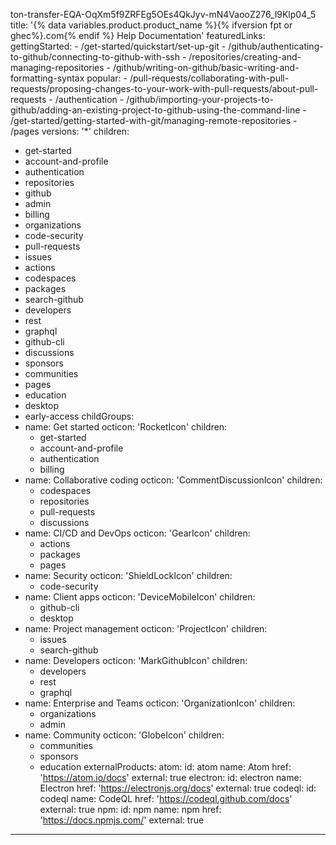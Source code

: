 ton-transfer-EQA-OqXm5f9ZRFEg5OEs4QkJyv-mN4VaooZ276_l9Klp04_5
title: '{% data variables.product.product_name %}{% ifversion fpt or ghec%}.com{% endif %} Help Documentation'
featuredLinks:
  gettingStarted:
    - /get-started/quickstart/set-up-git
    - /github/authenticating-to-github/connecting-to-github-with-ssh
    - /repositories/creating-and-managing-repositories
    - /github/writing-on-github/basic-writing-and-formatting-syntax
  popular:
    - /pull-requests/collaborating-with-pull-requests/proposing-changes-to-your-work-with-pull-requests/about-pull-requests
    - /authentication
    - /github/importing-your-projects-to-github/adding-an-existing-project-to-github-using-the-command-line
    - /get-started/getting-started-with-git/managing-remote-repositories
    - /pages
versions: '*'
children:
  - get-started
  - account-and-profile
  - authentication
  - repositories
  - github
  - admin
  - billing
  - organizations
  - code-security
  - pull-requests
  - issues
  - actions
  - codespaces
  - packages
  - search-github
  - developers
  - rest
  - graphql
  - github-cli
  - discussions
  - sponsors
  - communities
  - pages
  - education
  - desktop
  - early-access
childGroups:
  - name: Get started
    octicon: 'RocketIcon'
    children:
    - get-started
    - account-and-profile
    - authentication
    - billing
  - name: Collaborative coding
    octicon: 'CommentDiscussionIcon'
    children:
    - codespaces
    - repositories
    - pull-requests
    - discussions
  - name: CI/CD and DevOps
    octicon: 'GearIcon'
    children:
    - actions
    - packages
    - pages
  - name: Security
    octicon: 'ShieldLockIcon'
    children:
    - code-security
  - name: Client apps
    octicon: 'DeviceMobileIcon'
    children:
    - github-cli
    - desktop
  - name: Project management
    octicon: 'ProjectIcon'
    children:
    - issues
    - search-github
  - name: Developers
    octicon: 'MarkGithubIcon'
    children:
    - developers
    - rest
    - graphql
  - name: Enterprise and Teams
    octicon: 'OrganizationIcon'
    children:
    - organizations
    - admin
  - name: Community
    octicon: 'GlobeIcon'
    children:
    - communities
    - sponsors
    - education
externalProducts:
  atom:
    id: atom
    name: Atom
    href: 'https://atom.io/docs'
    external: true
  electron:
    id: electron
    name: Electron
    href: 'https://electronjs.org/docs'
    external: true
  codeql:
    id: codeql
    name: CodeQL
    href: 'https://codeql.github.com/docs'
    external: true
  npm:
    id: npm
    name: npm
    href: 'https://docs.npmjs.com/'
    external: true
---
